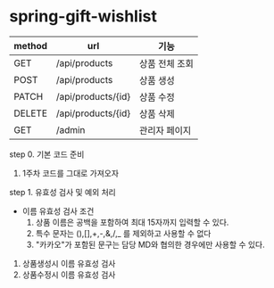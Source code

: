 # spring-gift-wishlist

| method | url                | 기능       |
|--------|--------------------|----------|
| GET    | /api/products      | 상품 전체 조회 |
| POST   | /api/products      | 상품 생성    |
| PATCH  | /api/products/{id} | 상품 수정    |
| DELETE | /api/products/{id} | 상품 삭제    |
| GET    | /admin             | 관리자 페이지  |

step 0. 기본 코드 준비

1. 1주차 코드를 그대로 가져오자


step 1. 유효성 검사 및 예외 처리

- 이름 유효성 검사 조건
  1. 상품 이름은 공백을 포함하여 최대 15자까지 입력할 수 있다.
  2. 특수 문자는 (),[],+,-,&,/,_ 를 제외하고 사용할 수 없다
  3. "카카오"가 포함된 문구는 담당 MD와 협의한 경우에만 사용할 수 있다.

1. 상품생성시 이름 유효성 검사
2. 상품수정시 이름 유효성 검사
